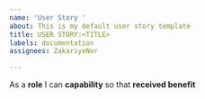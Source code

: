 ```yaml
---
name: 'User Story '
about: This is my default user story template
title: USER STORY:<TITLE>
labels: documentation
assignees: ZakariyeNor

---
```


As a **role** I can **capability** so that **received benefit**
